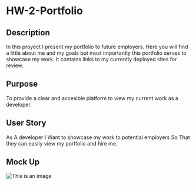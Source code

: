 # HW-2-Portfolio

## Description

In this proyect I present my portfolio to future employers. Here you will find a little about me and my goals but most importantly this portfolio serves to showcase my work. It contains links to my currently deployed sites for review.

## Purpose

To provide a clear and accesible platform to view my current work as a developer.

## User Story
As A developer
I Want to showcase my work to potential employers
So That they can easily view my portfolio and hire me.

## Mock Up

![This is an image](.assets/images/screenshot.png)
